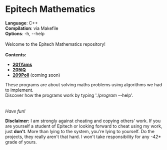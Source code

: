 # Epitech Mathematics

**Language**: C++<br>
**Compilation**: via Makefile<br>
**Options**: -h, --help<br>
<br>
Welcome to the Epitech Mathematics repository!<br>
<br>
<b>Contents:</b>

- [**201Yams**](https://github.com/QuentindiMeo/Epitech-Maths/tree/master/201yams)
- [**205IQ**](https://github.com/QuentindiMeo/Epitech-Maths/tree/master/205IQ)
- [**209Poll**]() (coming soon)

These programs are about solving maths problems using algorithms we had to implement.<br>
Discover how the programs work by typing './<i>program</i> --help'.<br>
<br>
<br>
<i>Have fun!</i>

<b>Disclaimer:</b> I am strongly against cheating and copying others' work. If you are yourself a student of Epitech or looking forward to cheat using my work, just <b>don't</b>. More than lying to the system, you're lying to yourself. Do the projects, they really aren't that hard. I won't take responsibility for any <i>-42*</i> grade of yours.
